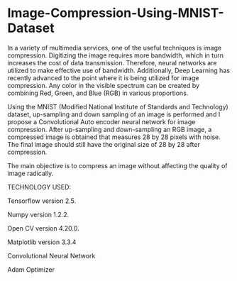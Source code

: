 # Image-Compression-Using-MNIST-Dataset

In a variety of multimedia services, one of the useful techniques is image compression. Digitizing the image requires more bandwidth, which in turn increases the cost of data transmission. Therefore, neural networks are utilized to make effective use of bandwidth. Additionally, Deep Learning has recently advanced to the point where it is being utilized for image compression. Any color in the visible spectrum can be created by combining Red, Green, and Blue (RGB) in various proportions.

Using the MNIST (Modified National Institute of Standards and Technology) dataset, up-sampling and down sampling of an image is performed and I propose a Convolutional Auto encoder neural network for image compression. After up-sampling and down-sampling an RGB image, a compressed image is obtained that measures 28 by 28 pixels with noise. The final image should still have the original size of 28 by 28 after compression.

The main objective is to compress an image without affecting the quality of image radically.

TECHNOLOGY USED:

Tensorflow version 2.5.

Numpy version 1.2.2.

Open CV version 4.20.0.

Matplotlib version 3.3.4

Convolutional Neural Network

Adam Optimizer
